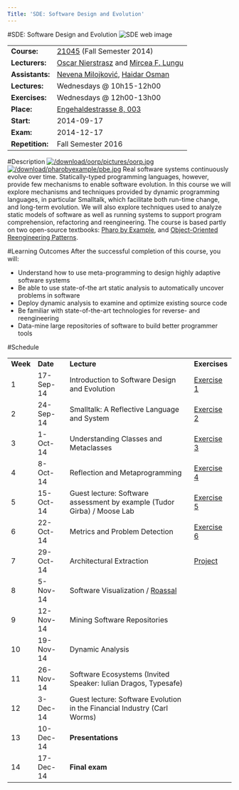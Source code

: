 ```yaml
---
Title: 'SDE: Software Design and Evolution'
---
```

#SDE: Software Design and Evolution
![SDE web image](%assets_url%/files/5d/x6asdk42eywwaescaa9so1ipx598bl/sde-web.jpg)

| | |
|---|---|
|**Course:**|[21045](https://ilias.unibe.ch/goto_ilias3_unibe_crs_700243.html) (Fall Semester 2014)
|**Lecturers:**|[Oscar Nierstrasz](%base_url%/staff/oscar) and [Mircea F. Lungu](%base_url%/staff/mircea)
|**Assistants:**|[Nevena Milojković](%base_url%/staff/Milojkovic), [Haidar Osman](%base_url%/staff/Osman)
|**Lectures:**|Wednesdays @ 10h15-12h00
|**Exercises:**|Wednesdays @ 12h00-13h00
|**Place:**|[Engehaldestrasse 8, 003](%base_url%/contact/maps)
|**Start:**|2014-09-17
|**Exam:**|2014-12-17
|**Repetition:**|Fall Semester 2016

#Description
[![/download/oorp/pictures/oorp.jpg](%assets_url%/download/oorp/pictures/oorp.jpg)](%base_url%/download/oorp)
[![/download/pharobyexample/pbe.jpg](%assets_url%/download/pharobyexample/pbe.jpg)](https://books.pharo.org/updated-pharo-by-example)
Real software systems continuously evolve over time. Statically-typed programming languages, however, provide few mechanisms to enable software evolution. In this course we will explore mechanisms and techniques provided by dynamic programming languages, in particular Smalltalk, which facilitate both run-time change, and long-term evolution. We will also explore techniques used to analyze static models of software as well as running systems to support program comprehension, refactoring and reengineering. The course is based partly on two open-source textbooks: [Pharo by Example](https://books.pharo.org/updated-pharo-by-example), and [Object-Oriented Reengineering Patterns](%assets_url%/download/oorp/).

#Learning Outcomes
After the successful completion of this course, you will: 

-  Understand how to use meta-programming to design highly adaptive software systems
-  Be able to use state-of-the art static analysis to automatically uncover problems in software 
-  Deploy dynamic analysis to examine and optimize existing source code
-  Be familiar with state-of-the-art technologies for reverse- and reengineering 
-  Data-mine large repositories of software to build better programmer tools



#Schedule

| | | | |
|---|---|---|---|
|	**Week**	|	**Date**	|	**Lecture** | **Exercises**
|	1	|	17-Sep-14	|	Introduction to Software Design and Evolution | [Exercise 1](%assets_url%/download/lectures/sde2014-exercises/Assignment1.pdf)
|	2	|	24-Sep-14	|	Smalltalk: A Reflective Language and System	|   [Exercise 2](%assets_url%/download/lectures/sde2014-exercises/Assignment2.pdf)
|	3	|	1-Oct-14	|	Understanding Classes and Metaclasses	|	[Exercise 3](%assets_url%/download/lectures/sde2014-exercises/Assignment3.pdf)
|	4	|	8-Oct-14	|	Reflection and Metaprogramming	|	[Exercise 4](%assets_url%/download/lectures/sde2014-exercises/Assignment4.pdf)
|	5	|	15-Oct-14	|	Guest lecture: Software assessment by example (Tudor Girba) / Moose Lab	|	[Exercise 5](%assets_url%/download/lectures/sde2014-exercises/Assignment5.pdf)
|	6	|	22-Oct-14	|	Metrics and Problem Detection	|	[Exercise 6](%assets_url%/download/lectures/sde2014-exercises/Assignment6.pdf)
|	7	|	29-Oct-14	|	Architectural Extraction	|	[Project](%assets_url%/download/lectures/sde2014-exercises/project.pdf)
|	8	|	5-Nov-14	|	Software Visualization / [Roassal](%base_url%/staff/merino/Visualisation)
|	9	|	12-Nov-14	|	Mining Software Repositories
|	10	|	19-Nov-14	|	Dynamic Analysis
|	11	|	26-Nov-14	|	Software Ecosystems (Invited Speaker: Iulian Dragos, Typesafe)
|	12	|	3-Dec-14	|	Guest lecture: Software Evolution in the Financial Industry (Carl Worms)
|	13	|	10-Dec-14	|	**Presentations**
|	14	|	17-Dec-14	|	**Final exam**
